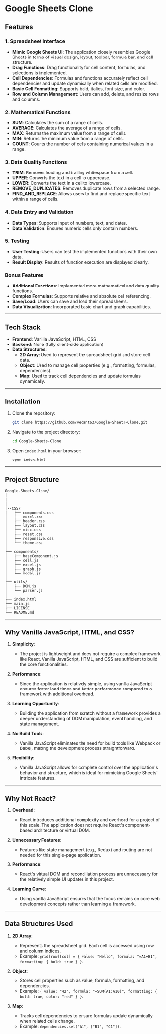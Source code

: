 # Google Sheets Clone 

## Features

### 1. Spreadsheet Interface
- **Mimic Google Sheets UI**: The application closely resembles Google Sheets in terms of visual design, layout, toolbar, formula bar, and cell structure.
- **Drag Functions**: Drag functionality for cell content, formulas, and selections is implemented.
- **Cell Dependencies**: Formulas and functions accurately reflect cell dependencies and update dynamically when related cells are modified.
- **Basic Cell Formatting**: Supports bold, italics, font size, and color.
- **Row and Column Management**: Users can add, delete, and resize rows and columns.

### 2. Mathematical Functions
- **SUM**: Calculates the sum of a range of cells.
- **AVERAGE**: Calculates the average of a range of cells.
- **MAX**: Returns the maximum value from a range of cells.
- **MIN**: Returns the minimum value from a range of cells.
- **COUNT**: Counts the number of cells containing numerical values in a range.

### 3. Data Quality Functions
- **TRIM**: Removes leading and trailing whitespace from a cell.
- **UPPER**: Converts the text in a cell to uppercase.
- **LOWER**: Converts the text in a cell to lowercase.
- **REMOVE_DUPLICATES**: Removes duplicate rows from a selected range.
- **FIND_AND_REPLACE**: Allows users to find and replace specific text within a range of cells.

### 4. Data Entry and Validation
- **Data Types**: Supports input of numbers, text, and dates.
- **Data Validation**: Ensures numeric cells only contain numbers.

### 5. Testing
- **User Testing**: Users can test the implemented functions with their own data.
- **Result Display**: Results of function execution are displayed clearly.

### Bonus Features
- **Additional Functions**: Implemented more mathematical and data quality functions.
- **Complex Formulas**: Supports relative and absolute cell referencing.
- **Save/Load**: Users can save and load their spreadsheets.
- **Data Visualization**: Incorporated basic chart and graph capabilities.

---

## Tech Stack
- **Frontend**: Vanilla JavaScript, HTML, CSS
- **Backend**: None (fully client-side application)
- **Data Structures**: 
  - **2D Array**: Used to represent the spreadsheet grid and store cell data.
  - **Object**: Used to manage cell properties (e.g., formatting, formulas, dependencies).
  - **Map**: Used to track cell dependencies and update formulas dynamically.

---

## Installation
1. Clone the repository:
   ```bash
   git clone https://github.com/vedant63/Google-Sheets-Clone.git
   ```
2. Navigate to the project directory:
   ```bash
   cd Google-Sheets-Clone
   ```
3. Open `index.html` in your browser:
   ```bash
   open index.html
   ```

---

## Project Structure
```
Google-Sheets-Clone/
│
|
|
│--CSS/
|   ├── components.css
│   ├── excel.css
│   ├── header.css
│   ├── layout.css
│   ├── misc.css
│   ├── reset.css
│   ├── responsive.css
│   └── theme.css
│
├── components/
│   ├── baseComponent.js
│   ├── cell.js
│   ├── excel.js
│   ├── graph.js
│   └── modal.js
│
├── utils/
│   ├── DOM.js
│   └── parser.js
│
├── index.html
├── main.js
├── LICENSE
└── README.md
```

---

## Why Vanilla JavaScript, HTML, and CSS?
1. **Simplicity**: 
   - The project is lightweight and does not require a complex framework like React. Vanilla JavaScript, HTML, and CSS are sufficient to build the core functionalities.
   
2. **Performance**:
   - Since the application is relatively simple, using vanilla JavaScript ensures faster load times and better performance compared to a framework with additional overhead.

3. **Learning Opportunity**:
   - Building the application from scratch without a framework provides a deeper understanding of DOM manipulation, event handling, and state management.

4. **No Build Tools**:
   - Vanilla JavaScript eliminates the need for build tools like Webpack or Babel, making the development process straightforward.

5. **Flexibility**:
   - Vanilla JavaScript allows for complete control over the application's behavior and structure, which is ideal for mimicking Google Sheets' intricate features.

---

## Why Not React?
1. **Overhead**:
   - React introduces additional complexity and overhead for a project of this scale. The application does not require React's component-based architecture or virtual DOM.

2. **Unnecessary Features**:
   - Features like state management (e.g., Redux) and routing are not needed for this single-page application.

3. **Performance**:
   - React's virtual DOM and reconciliation process are unnecessary for the relatively simple UI updates in this project.

4. **Learning Curve**:
   - Using vanilla JavaScript ensures that the focus remains on core web development concepts rather than learning a framework.

---

## Data Structures Used
1. **2D Array**:
   - Represents the spreadsheet grid. Each cell is accessed using row and column indices.
   - Example: `grid[row][col] = { value: "Hello", formula: "=A1+B1", formatting: { bold: true } }`.

2. **Object**:
   - Stores cell properties such as value, formula, formatting, and dependencies.
   - Example: `{ value: "42", formula: "=SUM(A1:A10)", formatting: { bold: true, color: "red" } }`.

3. **Map**:
   - Tracks cell dependencies to ensure formulas update dynamically when related cells change.
   - Example: `dependencies.set("A1", ["B1", "C1"])`.
